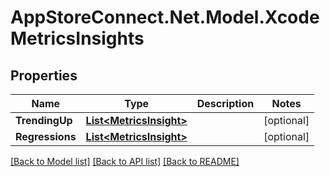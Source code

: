 # AppStoreConnect.Net.Model.XcodeMetricsInsights

## Properties

Name | Type | Description | Notes
------------ | ------------- | ------------- | -------------
**TrendingUp** | [**List&lt;MetricsInsight&gt;**](MetricsInsight.md) |  | [optional] 
**Regressions** | [**List&lt;MetricsInsight&gt;**](MetricsInsight.md) |  | [optional] 

[[Back to Model list]](../README.md#documentation-for-models) [[Back to API list]](../README.md#documentation-for-api-endpoints) [[Back to README]](../README.md)

